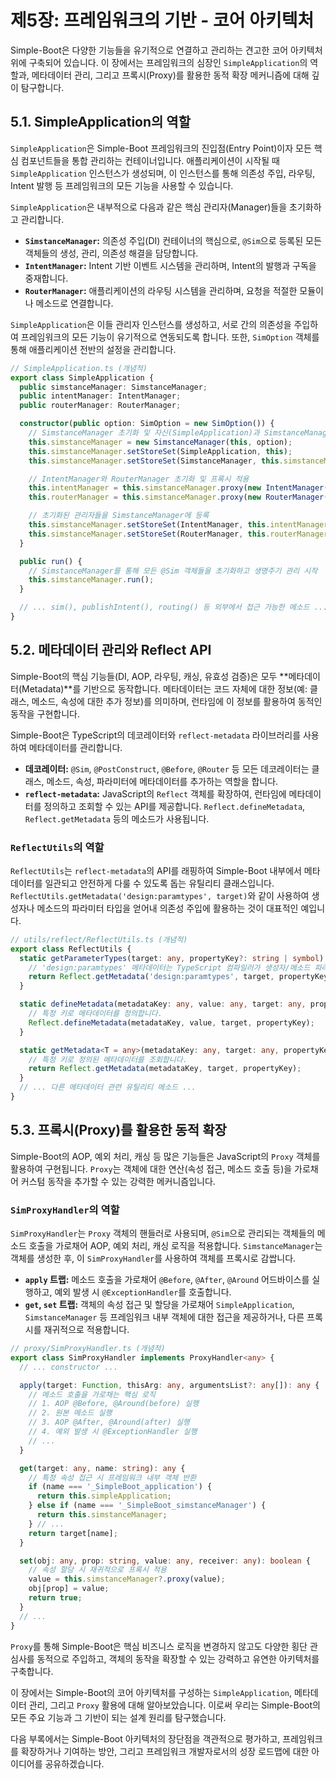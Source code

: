 # 제5장: 프레임워크의 기반 - 코어 아키텍처

Simple-Boot은 다양한 기능들을 유기적으로 연결하고 관리하는 견고한 코어 아키텍처 위에 구축되어 있습니다. 이 장에서는 프레임워크의 심장인 `SimpleApplication`의 역할과, 메타데이터 관리, 그리고 프록시(Proxy)를 활용한 동적 확장 메커니즘에 대해 깊이 탐구합니다.

## 5.1. SimpleApplication의 역할

`SimpleApplication`은 Simple-Boot 프레임워크의 진입점(Entry Point)이자 모든 핵심 컴포넌트들을 통합 관리하는 컨테이너입니다. 애플리케이션이 시작될 때 `SimpleApplication` 인스턴스가 생성되며, 이 인스턴스를 통해 의존성 주입, 라우팅, Intent 발행 등 프레임워크의 모든 기능을 사용할 수 있습니다.

`SimpleApplication`은 내부적으로 다음과 같은 핵심 관리자(Manager)들을 초기화하고 관리합니다.

-   **`SimstanceManager`:** 의존성 주입(DI) 컨테이너의 핵심으로, `@Sim`으로 등록된 모든 객체들의 생성, 관리, 의존성 해결을 담당합니다.
-   **`IntentManager`:** Intent 기반 이벤트 시스템을 관리하며, Intent의 발행과 구독을 중재합니다.
-   **`RouterManager`:** 애플리케이션의 라우팅 시스템을 관리하며, 요청을 적절한 모듈이나 메소드로 연결합니다.

`SimpleApplication`은 이들 관리자 인스턴스를 생성하고, 서로 간의 의존성을 주입하여 프레임워크의 모든 기능이 유기적으로 연동되도록 합니다. 또한, `SimOption` 객체를 통해 애플리케이션 전반의 설정을 관리합니다.

```typescript
// SimpleApplication.ts (개념적)
export class SimpleApplication {
  public simstanceManager: SimstanceManager;
  public intentManager: IntentManager;
  public routerManager: RouterManager;

  constructor(public option: SimOption = new SimOption()) {
    // SimstanceManager 초기화 및 자신(SimpleApplication)과 SimstanceManager 자신을 등록
    this.simstanceManager = new SimstanceManager(this, option);
    this.simstanceManager.setStoreSet(SimpleApplication, this);
    this.simstanceManager.setStoreSet(SimstanceManager, this.simstanceManager);

    // IntentManager와 RouterManager 초기화 및 프록시 적용
    this.intentManager = this.simstanceManager.proxy(new IntentManager(this.simstanceManager));
    this.routerManager = this.simstanceManager.proxy(new RouterManager(this.simstanceManager, option.rootRouter));

    // 초기화된 관리자들을 SimstanceManager에 등록
    this.simstanceManager.setStoreSet(IntentManager, this.intentManager);
    this.simstanceManager.setStoreSet(RouterManager, this.routerManager);
  }

  public run() {
    // SimstanceManager를 통해 모든 @Sim 객체들을 초기화하고 생명주기 관리 시작
    this.simstanceManager.run();
  }

  // ... sim(), publishIntent(), routing() 등 외부에서 접근 가능한 메소드 ...
}
```

## 5.2. 메타데이터 관리와 Reflect API

Simple-Boot의 핵심 기능들(DI, AOP, 라우팅, 캐싱, 유효성 검증)은 모두 **메타데이터(Metadata)**를 기반으로 동작합니다. 메타데이터는 코드 자체에 대한 정보(예: 클래스, 메소드, 속성에 대한 추가 정보)를 의미하며, 런타임에 이 정보를 활용하여 동적인 동작을 구현합니다.

Simple-Boot은 TypeScript의 데코레이터와 `reflect-metadata` 라이브러리를 사용하여 메타데이터를 관리합니다.

-   **데코레이터:** `@Sim`, `@PostConstruct`, `@Before`, `@Router` 등 모든 데코레이터는 클래스, 메소드, 속성, 파라미터에 메타데이터를 추가하는 역할을 합니다.
-   **`reflect-metadata`:** JavaScript의 `Reflect` 객체를 확장하여, 런타임에 메타데이터를 정의하고 조회할 수 있는 API를 제공합니다. `Reflect.defineMetadata`, `Reflect.getMetadata` 등의 메소드가 사용됩니다.

### `ReflectUtils`의 역할

`ReflectUtils`는 `reflect-metadata`의 API를 래핑하여 Simple-Boot 내부에서 메타데이터를 일관되고 안전하게 다룰 수 있도록 돕는 유틸리티 클래스입니다. `ReflectUtils.getMetadata('design:paramtypes', target)`와 같이 사용하여 생성자나 메소드의 파라미터 타입을 얻어내 의존성 주입에 활용하는 것이 대표적인 예입니다.

```typescript
// utils/reflect/ReflectUtils.ts (개념적)
export class ReflectUtils {
  static getParameterTypes(target: any, propertyKey?: string | symbol): ConstructorType<any>[] {
    // 'design:paramtypes' 메타데이터는 TypeScript 컴파일러가 생성자/메소드 파라미터의 타입을 기록한 것입니다.
    return Reflect.getMetadata('design:paramtypes', target, propertyKey) || [];
  }

  static defineMetadata(metadataKey: any, value: any, target: any, propertyKey?: string | symbol) {
    // 특정 키로 메타데이터를 정의합니다.
    Reflect.defineMetadata(metadataKey, value, target, propertyKey);
  }

  static getMetadata<T = any>(metadataKey: any, target: any, propertyKey?: string | symbol): T | undefined {
    // 특정 키로 정의된 메타데이터를 조회합니다.
    return Reflect.getMetadata(metadataKey, target, propertyKey);
  }
  // ... 다른 메타데이터 관련 유틸리티 메소드 ...
}
```

## 5.3. 프록시(Proxy)를 활용한 동적 확장

Simple-Boot의 AOP, 예외 처리, 캐싱 등 많은 기능들은 JavaScript의 `Proxy` 객체를 활용하여 구현됩니다. `Proxy`는 객체에 대한 연산(속성 접근, 메소드 호출 등)을 가로채어 커스텀 동작을 추가할 수 있는 강력한 메커니즘입니다.

### `SimProxyHandler`의 역할

`SimProxyHandler`는 `Proxy` 객체의 핸들러로 사용되며, `@Sim`으로 관리되는 객체들의 메소드 호출을 가로채어 AOP, 예외 처리, 캐싱 로직을 적용합니다. `SimstanceManager`는 객체를 생성한 후, 이 `SimProxyHandler`를 사용하여 객체를 프록시로 감쌉니다.

-   **`apply` 트랩:** 메소드 호출을 가로채어 `@Before`, `@After`, `@Around` 어드바이스를 실행하고, 예외 발생 시 `@ExceptionHandler`를 호출합니다.
-   **`get`, `set` 트랩:** 객체의 속성 접근 및 할당을 가로채어 `SimpleApplication`, `SimstanceManager` 등 프레임워크 내부 객체에 대한 접근을 제공하거나, 다른 프록시를 재귀적으로 적용합니다.

```typescript
// proxy/SimProxyHandler.ts (개념적)
export class SimProxyHandler implements ProxyHandler<any> {
  // ... constructor ...

  apply(target: Function, thisArg: any, argumentsList?: any[]): any {
    // 메소드 호출을 가로채는 핵심 로직
    // 1. AOP @Before, @Around(before) 실행
    // 2. 원본 메소드 실행
    // 3. AOP @After, @Around(after) 실행
    // 4. 예외 발생 시 @ExceptionHandler 실행
    // ...
  }

  get(target: any, name: string): any {
    // 특정 속성 접근 시 프레임워크 내부 객체 반환
    if (name === '_SimpleBoot_application') {
      return this.simpleApplication;
    } else if (name === '_SimpleBoot_simstanceManager') {
      return this.simstanceManager;
    } // ...
    return target[name];
  }

  set(obj: any, prop: string, value: any, receiver: any): boolean {
    // 속성 할당 시 재귀적으로 프록시 적용
    value = this.simstanceManager?.proxy(value);
    obj[prop] = value;
    return true;
  }
  // ...
}
```

`Proxy`를 통해 Simple-Boot은 핵심 비즈니스 로직을 변경하지 않고도 다양한 횡단 관심사를 동적으로 주입하고, 객체의 동작을 확장할 수 있는 강력하고 유연한 아키텍처를 구축합니다.

이 장에서는 Simple-Boot의 코어 아키텍처를 구성하는 `SimpleApplication`, 메타데이터 관리, 그리고 `Proxy` 활용에 대해 알아보았습니다. 이로써 우리는 Simple-Boot의 모든 주요 기능과 그 기반이 되는 설계 원리를 탐구했습니다.

다음 부록에서는 Simple-Boot 아키텍처의 장단점을 객관적으로 평가하고, 프레임워크를 확장하거나 기여하는 방안, 그리고 프레임워크 개발자로서의 성장 로드맵에 대한 아이디어를 공유하겠습니다.
